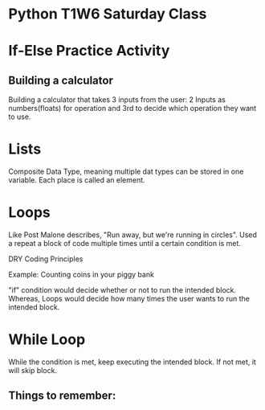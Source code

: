 # Python T1W6 Saturday Class

# If-Else Practice Activity

## Building a calculator
Building a calculator that takes 3 inputs from the user:
2 Inputs as numbers(floats) for operation and 3rd to decide which operation they want to use.

# Lists
Composite Data Type, meaning multiple dat types can be stored in one variable. Each place is called an element.

# Loops
Like Post Malone describes, "Run away, but we're running in circles".
Used a repeat a block of code multiple times until a certain condition is met.

DRY Coding Principles

Example: Counting coins in your piggy bank

"if" condition would decide whether or not to run the intended block. Whereas, Loops would decide how many times the user wants to run the intended block.

# While Loop
While the condition is met, keep executing the intended block. If not met, it will skip block.

Things to remember:
- 